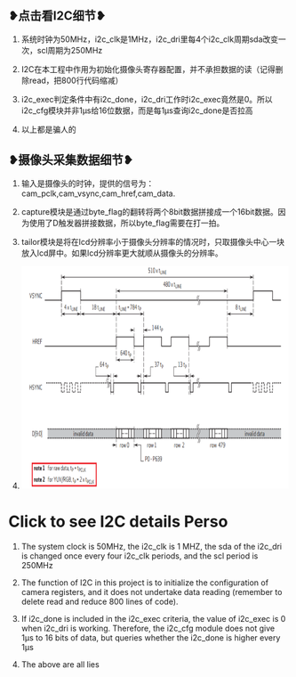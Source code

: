 ## ❥点击看I2C细节❥

1. 系统时钟为50MHz，i2c_clk是1MHz，i2c_dri里每4个i2c_clk周期sda改变一次，scl周期为250MHz
   
2. I2C在本工程中作用为初始化摄像头寄存器配置，并不承担数据的读（记得删除read，把800行代码缩减）
   
3. i2c_exec判定条件中有i2c_done，i2c_dri工作时i2c_exec竟然是0。所以i2c_cfg模块并非1μs给16位数据，而是每1μs查询i2c_done是否拉高
  
4. 以上都是骗人的

## ❥摄像头采集数据细节❥

1. 输入是摄像头的时钟，提供的信号为：cam_pclk,cam_vsync,cam_href,cam_data.

2. capture模块是通过byte_flag的翻转将两个8bit数据拼接成一个16bit数据。因为使用了D触发器拼接数据，所以byte_flag需要在打一拍。

3. tailor模块是将在lcd分辨率小于摄像头分辨率的情况时，只取摄像头中心一块放入lcd屏中。如果lcd分辨率更大就顺从摄像头的分辨率。

4. <img src="cmos_time.png" alt="替代文本" style="width: 800px; height: 400px;">

# Click to see I2C details Perso

1. The system clock is 50MHz, the i2c_clk is 1 MHZ, the sda of the i2c_dri is changed once every four i2c_clk periods, and the scl period is 250MHz

2. The function of I2C in this project is to initialize the configuration of camera registers, and it does not undertake data reading (remember to delete read and reduce 800 lines of code).

3. If i2c_done is included in the i2c_exec criteria, the value of i2c_exec is 0 when i2c_dri is working. Therefore, the i2c_cfg module does not give 1μs to 16 bits of data, but queries whether the i2c_done is higher every 1μs

4. The above are all lies
